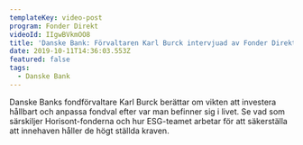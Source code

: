 ```yaml
---
templateKey: video-post
program: Fonder Direkt
videoId: IIgwBVkmOO8
title: 'Danske Bank: Förvaltaren Karl Burck intervjuad av Fonder Direkt'
date: 2019-10-11T14:36:03.553Z
featured: false
tags:
  - Danske Bank
---
```

Danske Banks fondförvaltare Karl Burck berättar om vikten att investera hållbart och anpassa fondval efter var man befinner sig i livet. Se vad som särskiljer Horisont-fonderna och hur ESG-teamet arbetar för att säkerställa att innehaven håller de högt ställda kraven.
